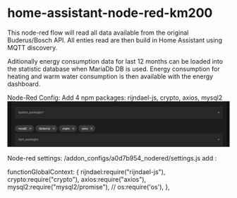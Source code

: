 # home-assistant-node-red-km200

This node-red flow will read all data available from the original Buderus/Bosch API.
All enties read are then build in Home Assistant using MQTT discovery.

Aditionally energy consumption data for last 12 months can be loaded into the statistic database when MariaDb DB is used.
Energy consumption for heating and warm water consumption is then available with the energy dashboard.


Node-Red Config: Add 4 npm packages: rijndael-js, crypto, axios, mysql2
![alt text](image.png)



Node-red settings:  /addon_configs/a0d7b954_nodered/settings.js
add :

  functionGlobalContext: {
    rijndael:require("rijndael-js"),
    crypto:require("crypto"),
    axios:require("axios"),
    mysql2:require("mysql2/promise"),
    // os:require('os'),
  },

